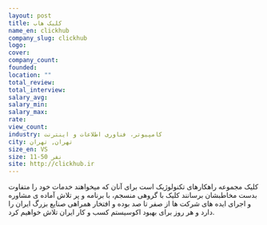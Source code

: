 ```yaml
---
layout: post
title: کلیک هاب
name_en: clickhub
company_slug: clickhub
logo: 
cover: 
company_count:
founded:
location: ""
total_review: 
total_interview: 
salary_avg: 
salary_min: 
salary_max: 
rate: 
view_count: 
industry: کامپیوتر، فناوری اطلاعات و اینترنت
city: تهران, تهران
size_en: VS
size: 11-50 نفر
site: http://clickhub.ir
---
```


کلیک مجموعه راهکارهای تکنولوژیک است برای آنان که میخواهند خدمات خود را متفاوت بدست مخاطبشان برسانند کلیک با گروهی منسجم، با برنامه و پر تلاش آماده ی مشاوره و اجرای ایده های شرکت ها از صفر تا صد بوده و افتخار همراهی صنایع بزرگ ایران را دارد و هر روز برای بهبود اکوسیستم کسب و کار ایران تلاش خواهیم کرد.

